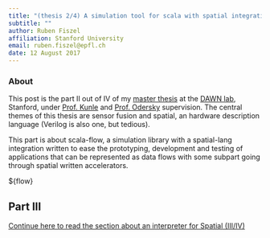 ```yaml
---
title: "(thesis 2/4) A simulation tool for scala with spatial integration: scala-flow"
subtitle: ""
author: Ruben Fiszel
affiliation: Stanford University
email: ruben.fiszel@epfl.ch
date: 12 August 2017
---
```


### About

This post is the part II out of IV of my [master thesis](/assets/thesis.pdf) at the [DAWN lab](http://dawn.cs.stanford.edu/), Stanford, under [Prof. Kunle](http://arsenalfc.stanford.edu/kunle) and [Prof. Odersky](http://lampwww.epfl.ch/~odersky/) supervision. The central themes of this thesis are sensor fusion and spatial, an hardware description language (Verilog is also one, but tedious). 

This part is about scala-flow, a simulation library with a spatial-lang integration written to ease the prototyping, development and testing of applications that can be represented as data flows with some subpart going through spatial written accelerators.

${flow}

## Part III

[Continue here to read the section about an interpreter for Spatial (III/IV)](/posts/th3/2017-08-16-thesis-part-3.html)




